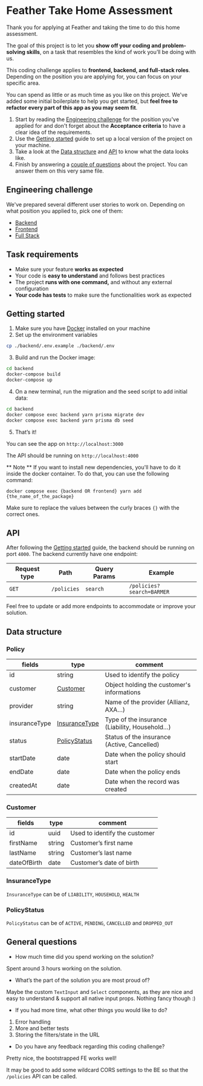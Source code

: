 # Feather Take Home Assessment

Thank you for applying at Feather and taking the time to do this home assessment.

The goal of this project is to let you **show off your coding and problem-solving skills**, on a task that resembles the kind of work you’ll be doing with us.

This coding challenge applies to **frontend, backend, and full-stack roles**. Depending on the position you are applying for, you can focus on your specific area.

You can spend as little or as much time as you like on this project. We've added some initial boilerplate to help you get started, but **feel free to refactor every part of this app as you may seem fit**.

1. Start by reading the [Engineering challenge](#Engineering-challenge) for the position you've applied for and don't forget about the **Acceptance criteria** to have a clear idea of the requirements.
2. Use the [Getting started](#Getting-started) guide to set up a local version of the project on your machine.
3. Take a look at the [Data structure](#Data-structure) and [API](#API) to know what the data looks like.
4. Finish by answering a [couple of questions](#General-questions) about the project. You can answer them on this very same file.

## Engineering challenge

We've prepared several different user stories to work on. Depending on what position you applied to, pick one of them:

- [Backend](./backend-readme.md)
- [Frontend](./frontend-readme.md)
- [Full Stack](./full-stack-readme.md)

## Task requirements

- Make sure your feature **works as expected**
- Your code is **easy to understand** and follows best practices
- The project **runs with one command,** and without any external configuration
- **Your code has tests** to make sure the functionalities work as expected

## Getting started

1. Make sure you have [Docker](https://www.docker.com/products/docker-desktop/) installed on your machine
2. Set up the environment variables

```bash
cp ./backend/.env.example ./backend/.env
```

3. Build and run the Docker image:

```bash
cd backend
docker-compose build
docker-compose up
```

4. On a new terminal, run the migration and the seed script to add initial data:

```bash
cd backend
docker compose exec backend yarn prisma migrate dev
docker compose exec backend yarn prisma db seed
```

5. That’s it!

You can see the app on `http://localhost:3000`

The API should be running on `http://localhost:4000`

** Note **
If you want to install new dependencies, you'll have to do it inside the docker container. To do that, you can use the following command:

```
docker compose exec {backend OR frontend} yarn add {the_name_of_the_package}
```

Make sure to replace the values between the curly braces `{}` with the correct ones.

## API

After following the [Getting started](#Getting-started) guide, the backend should be running on port `4000`. The backend currently have one endpoint:

| Request type | Path        | Query Params | Example                   |
| ------------ | ----------- | ------------ | ------------------------- |
| `GET`        | `/policies` | `search`     | `/policies?search=BARMER` |

Feel free to update or add more endpoints to accommodate or improve your solution.

## Data structure

### Policy

| fields        | type                            | comment                                       |
| ------------- | ------------------------------- | --------------------------------------------- |
| id            | string                          | Used to identify the policy                   |
| customer      | [Customer](#Customer)           | Object holding the customer's informations    |
| provider      | string                          | Name of the provider (Allianz, AXA…)          |
| insuranceType | [InsuranceType](#InsuranceType) | Type of the insurance (Liability, Household…) |
| status        | [PolicyStatus](#PolicyStatus)   | Status of the insurance (Active, Cancelled)   |
| startDate     | date                            | Date when the policy should start             |
| endDate       | date                            | Date when the policy ends                     |
| createdAt     | date                            | Date when the record was created              |

### Customer

| fields      | type   | comment                       |
| ----------- | ------ | ----------------------------- |
| id          | uuid   | Used to identify the customer |
| firstName   | string | Customer’s first name         |
| lastName    | string | Customer’s last name          |
| dateOfBirth | date   | Customer’s date of birth      |

### InsuranceType

`InsuranceType` can be of `LIABILITY`, `HOUSEHOLD`, `HEALTH`

### PolicyStatus

`PolicyStatus` can be of `ACTIVE`, `PENDING`, `CANCELLED` and `DROPPED_OUT`

## General questions

- How much time did you spend working on the solution?

Spent around 3 hours working on the solution.

- What’s the part of the solution you are most proud of?

Maybe the custom `TextInput` and `Select` components, as they are nice and easy to understand & support all native input props. Nothing fancy though :)

- If you had more time, what other things you would like to do?

1. Error handling
2. More and better tests
3. Storing the filters/state in the URL

- Do you have any feedback regarding this coding challenge?

Pretty nice, the bootstrapped FE works well!

It may be good to add some wildcard CORS settings to the BE so that the `/policies` API can be called.
